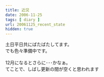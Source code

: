 ```yaml
---
title: 近況
date: 2006-11-25
tags: [ diary ]
url: 20061125_recent_state
hidden: true
---
```

土日平日共にばたばたしてます。<br />
でも色々準備中です。<br />
<br />
12月になるとさらに･･･かなぁ。<br />
てことで、しばし更新の間が空くと思われます
